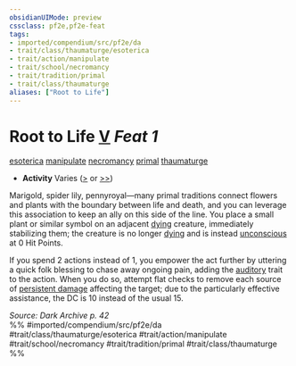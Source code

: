 ```yaml
---
obsidianUIMode: preview
cssclass: pf2e,pf2e-feat
tags:
- imported/compendium/src/pf2e/da
- trait/class/thaumaturge/esoterica
- trait/action/manipulate
- trait/school/necromancy
- trait/tradition/primal
- trait/class/thaumaturge
aliases: ["Root to Life"]
---
```

# Root to Life  [V](chapter-9-playing-the-game.md#Actions "Varies") *Feat 1*  
[esoterica](esoterica-da.md)  [manipulate](manipulate.md)  [necromancy](necromancy.md)  [primal](primal.md)  [thaumaturge](rules/traits/thaumaturge-da.md)  

- **Activity** Varies ([>](chapter-9-playing-the-game.md#Actions "Single Action") or [>>](chapter-9-playing-the-game.md#Actions "Two-Action"))

Marigold, spider lily, pennyroyal—many primal traditions connect flowers and plants with the boundary between life and death, and you can leverage this association to keep an ally on this side of the line. You place a small plant or similar symbol on an adjacent [dying](conditions.md#Dying) creature, immediately stabilizing them; the creature is no longer [dying](conditions.md#Dying) and is instead [unconscious](conditions.md#Unconscious) at 0 Hit Points.

If you spend 2 actions instead of 1, you empower the act further by uttering a quick folk blessing to chase away ongoing pain, adding the [auditory](auditory.md) trait to the action. When you do so, attempt flat checks to remove each source of [persistent damage](conditions.md#Persistent%20Damage) affecting the target; due to the particularly effective assistance, the DC is 10 instead of the usual 15.

*Source: Dark Archive p. 42*  
%% #imported/compendium/src/pf2e/da #trait/class/thaumaturge/esoterica #trait/action/manipulate #trait/school/necromancy #trait/tradition/primal #trait/class/thaumaturge %%
